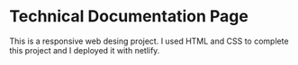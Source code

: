 # Technical Documentation Page
This is a responsive web desing project. I used HTML and CSS to complete this project and I deployed  it with netlify.
